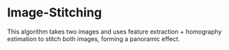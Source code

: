 # Image-Stitching
This algorithm takes two images and uses feature extraction + homography estimation to stitch both images, forming a panoramic effect.
